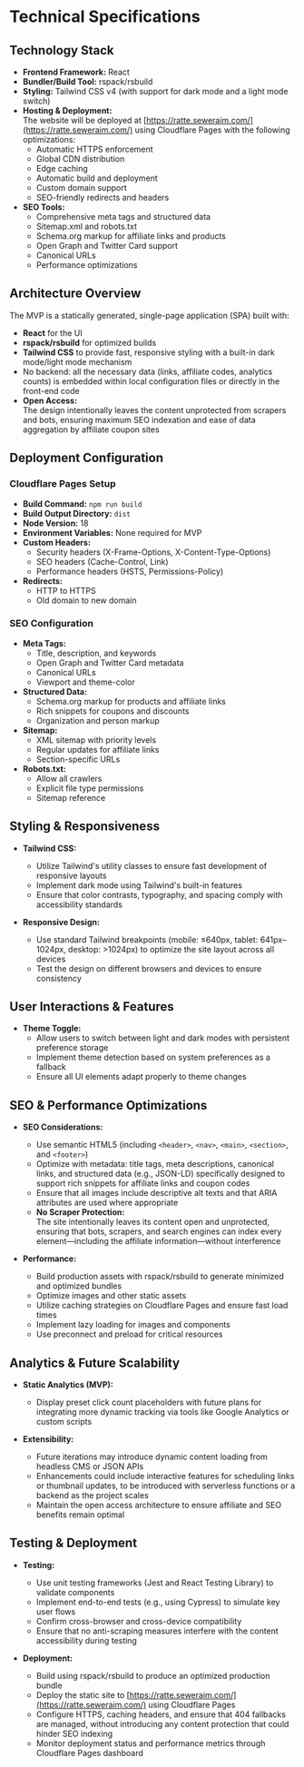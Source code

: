 # Technical Specifications

## Technology Stack

- **Frontend Framework:** React
- **Bundler/Build Tool:** rspack/rsbuild
- **Styling:** Tailwind CSS v4 (with support for dark mode and a light mode switch)
- **Hosting & Deployment:**  
  The website will be deployed at [https://ratte.seweraim.com/](https://ratte.seweraim.com/) using Cloudflare Pages with the following optimizations:
  - Automatic HTTPS enforcement
  - Global CDN distribution
  - Edge caching
  - Automatic build and deployment
  - Custom domain support
  - SEO-friendly redirects and headers
- **SEO Tools:**  
  - Comprehensive meta tags and structured data
  - Sitemap.xml and robots.txt
  - Schema.org markup for affiliate links and products
  - Open Graph and Twitter Card support
  - Canonical URLs
  - Performance optimizations

## Architecture Overview

The MVP is a statically generated, single-page application (SPA) built with:
- **React** for the UI
- **rspack/rsbuild** for optimized builds
- **Tailwind CSS** to provide fast, responsive styling with a built-in dark mode/light mode mechanism
- No backend: all the necessary data (links, affiliate codes, analytics counts) is embedded within local configuration files or directly in the front-end code
- **Open Access:**  
  The design intentionally leaves the content unprotected from scrapers and bots, ensuring maximum SEO indexation and ease of data aggregation by affiliate coupon sites

## Deployment Configuration

### Cloudflare Pages Setup
- **Build Command:** `npm run build`
- **Build Output Directory:** `dist`
- **Node Version:** 18
- **Environment Variables:** None required for MVP
- **Custom Headers:**
  - Security headers (X-Frame-Options, X-Content-Type-Options)
  - SEO headers (Cache-Control, Link)
  - Performance headers (HSTS, Permissions-Policy)
- **Redirects:**
  - HTTP to HTTPS
  - Old domain to new domain

### SEO Configuration
- **Meta Tags:**
  - Title, description, and keywords
  - Open Graph and Twitter Card metadata
  - Canonical URLs
  - Viewport and theme-color
- **Structured Data:**
  - Schema.org markup for products and affiliate links
  - Rich snippets for coupons and discounts
  - Organization and person markup
- **Sitemap:**
  - XML sitemap with priority levels
  - Regular updates for affiliate links
  - Section-specific URLs
- **Robots.txt:**
  - Allow all crawlers
  - Explicit file type permissions
  - Sitemap reference

## Styling & Responsiveness

- **Tailwind CSS:**  
  - Utilize Tailwind's utility classes to ensure fast development of responsive layouts
  - Implement dark mode using Tailwind's built-in features
  - Ensure that color contrasts, typography, and spacing comply with accessibility standards

- **Responsive Design:**  
  - Use standard Tailwind breakpoints (mobile: ≤640px, tablet: 641px–1024px, desktop: >1024px) to optimize the site layout across all devices
  - Test the design on different browsers and devices to ensure consistency

## User Interactions & Features

- **Theme Toggle:**
  - Allow users to switch between light and dark modes with persistent preference storage
  - Implement theme detection based on system preferences as a fallback
  - Ensure all UI elements adapt properly to theme changes

## SEO & Performance Optimizations

- **SEO Considerations:**
  - Use semantic HTML5 (including `<header>`, `<nav>`, `<main>`, `<section>`, and `<footer>`)
  - Optimize with metadata: title tags, meta descriptions, canonical links, and structured data (e.g., JSON-LD) specifically designed to support rich snippets for affiliate links and coupon codes
  - Ensure that all images include descriptive alt texts and that ARIA attributes are used where appropriate
  - **No Scraper Protection:**  
    The site intentionally leaves its content open and unprotected, ensuring that bots, scrapers, and search engines can index every element—including the affiliate information—without interference

- **Performance:**
  - Build production assets with rspack/rsbuild to generate minimized and optimized bundles
  - Optimize images and other static assets
  - Utilize caching strategies on Cloudflare Pages and ensure fast load times
  - Implement lazy loading for images and components
  - Use preconnect and preload for critical resources

## Analytics & Future Scalability

- **Static Analytics (MVP):**
  - Display preset click count placeholders with future plans for integrating more dynamic tracking via tools like Google Analytics or custom scripts
  
- **Extensibility:**
  - Future iterations may introduce dynamic content loading from headless CMS or JSON APIs
  - Enhancements could include interactive features for scheduling links or thumbnail updates, to be introduced with serverless functions or a backend as the project scales
  - Maintain the open access architecture to ensure affiliate and SEO benefits remain optimal

## Testing & Deployment

- **Testing:**
  - Use unit testing frameworks (Jest and React Testing Library) to validate components
  - Implement end-to-end tests (e.g., using Cypress) to simulate key user flows
  - Confirm cross-browser and cross-device compatibility
  - Ensure that no anti-scraping measures interfere with the content accessibility during testing

- **Deployment:**
  - Build using rspack/rsbuild to produce an optimized production bundle
  - Deploy the static site to [https://ratte.seweraim.com/](https://ratte.seweraim.com/) using Cloudflare Pages
  - Configure HTTPS, caching headers, and ensure that 404 fallbacks are managed, without introducing any content protection that could hinder SEO indexing
  - Monitor deployment status and performance metrics through Cloudflare Pages dashboard 